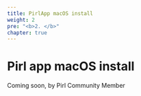 ```yaml
---
title: PirlApp macOS install
weight: 2
pre: "<b>2. </b>"
chapter: true
---
```


# Pirl app macOS install

Coming soon, by Pirl Community Member
